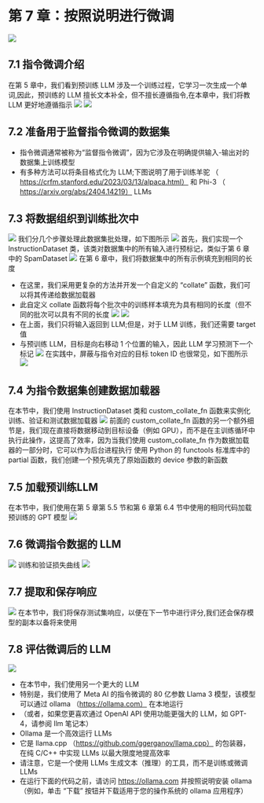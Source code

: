 # 第 7 章：按照说明进行微调
![](/note/assets/img/ch07/ch07_01.png)
## 7.1 指令微调介绍
在第 5 章中，我们看到预训练 LLM 涉及一个训练过程，它学习一次生成一个单词,因此，预训练的 LLM 擅长文本补全，但不擅长遵循指令,在本章中，我们将教 LLM 更好地遵循指示
![](/note/assets/img/ch07/ch07_02.png)
![](/note/assets/img/ch07/ch07_04.png)
## 7.2 准备用于监督指令微调的数据集
+ 指令微调通常被称为“监督指令微调”，因为它涉及在明确提供输入-输出对的数据集上训练模型
+ 有多种方法可以将条目格式化为 LLM;下图说明了用于训练羊驼 （ https://crfm.stanford.edu/2023/03/13/alpaca.html） 和 Phi-3 （ https://arxiv.org/abs/2404.14219） LLMs
## 7.3 将数据组织到训练批次中
![](/note/assets/img/ch07/ch07_05.png)
我们分几个步骤处理此数据集批处理，如下图所示
![](/note/assets/img/ch07/ch07_06.png)
首先，我们实现一个 InstructionDataset 类，该类对数据集中的所有输入进行预标记，类似于第 6 章中的 SpamDataset
![](/note/assets/img/ch07/ch07_07.png)
在第 6 章中，我们将数据集中的所有示例填充到相同的长度
+ 在这里，我们采用更复杂的方法并开发一个自定义的 “collate” 函数，我们可以将其传递给数据加载器
+ 此自定义 collate 函数将每个批次中的训练样本填充为具有相同的长度（但不同的批次可以具有不同的长度
![](/note/assets/img/ch07/ch07_08.png)
![](/note/assets/img/ch07/ch07_09.png)
+ 在上面，我们只将输入返回到 LLM;但是，对于 LLM 训练，我们还需要 target 值
+ 与预训练 LLM，目标是向右移动 1 个位置的输入，因此 LLM 学习预测下一个标记
  ![](/note/assets/img/ch07/ch07_10.png)
在实践中，屏蔽与指令对应的目标 token ID 也很常见，如下图所示
  ![](/note/assets/img/ch07/ch07_11.png)
## 7.4 为指令数据集创建数据加载器
在本节中，我们使用 InstructionDataset 类和 custom_collate_fn 函数来实例化训练、验证和测试数据加载器
 ![](/note/assets/img/ch07/ch07_12.png)
 前面的 custom_collate_fn 函数的另一个额外细节是，我们现在直接将数据移动到目标设备（例如 GPU），而不是在主训练循环中执行此操作，这提高了效率，因为当我们使用 custom_collate_fn 作为数据加载器的一部分时，它可以作为后台进程执行
 使用 Python 的 functools 标准库中的 partial 函数，我们创建一个预先填充了原始函数的 device 参数的新函数
 ## 7.5 加载预训练LLM
 在本节中，我们使用在第 5 章第 5.5 节和第 6 章第 6.4 节中使用的相同代码加载预训练的 GPT 模型
  ![](/note/assets/img/ch07/ch07_13.png)
## 7.6 微调指令数据的 LLM
  ![](/note/assets/img/ch07/ch07_14.png)
  训练和验证损失曲线
  ![](/note/assets/img/ch07/ch07_15.png)
## 7.7 提取和保存响应
  ![](/note/assets/img/ch07/ch07_16.png)
  在本节中，我们将保存测试集响应，以便在下一节中进行评分,我们还会保存模型的副本以备将来使用
## 7.8 评估微调后的 LLM
![](/note/assets/img/ch07/ch07_17.png)
+ 在本节中，我们使用另一个更大的 LLM
+ 特别是，我们使用了 Meta AI 的指令微调的 80 亿参数 Llama 3 模型，该模型可以通过 ollama （https://ollama.com） 在本地运行
+ （或者，如果您更喜欢通过 OpenAI API 使用功能更强大的 LLM，如 GPT-4，请参阅 llm 笔记本）
+ Ollama 是一个高效运行 LLMs
+ 它是 llama.cpp （https://github.com/ggerganov/llama.cpp） 的包装器，在纯 C/C++ 中实现 LLMs 以最大限度地提高效率
+ 请注意，它是一个使用 LLMs 生成文本（推理）的工具，而不是训练或微调 LLMs
+ 在运行下面的代码之前，请访问 https://ollama.com 并按照说明安装 ollama（例如，单击 “下载” 按钮并下载适用于您的操作系统的 ollama 应用程序）


  